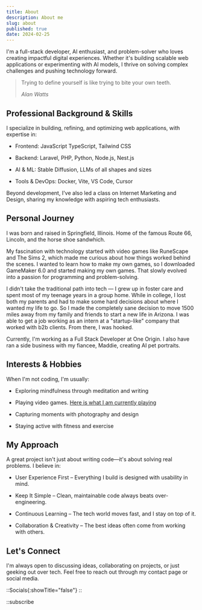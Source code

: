 ```yaml
---
title: About
description: About me
slug: about
published: true
date: 2024-02-25
---
```



I'm a full-stack developer, AI enthusiast, and problem-solver who loves creating impactful digital experiences. Whether it's building scalable web applications or experimenting with AI models, I thrive on solving complex challenges and pushing technology forward.


> Trying to define yourself is like trying to bite your own teeth.
> 
> <cite>Alan Watts</cite>

## Professional Background & Skills

I specialize in building, refining, and optimizing web applications, with expertise in:

- Frontend: JavaScript TypeScript, Tailwind CSS

- Backend: Laravel, PHP, Python, Node.js, Nest.js

- AI & ML: Stable Diffusion, LLMs of all shapes and sizes

- Tools & DevOps: Docker, Vite, VS Code, Cursor

Beyond development, I've also led a class on Internet Marketing and Design, sharing my knowledge with aspiring tech enthusiasts.

## Personal Journey

I was born and raised in Springfield, Illinois. Home of the famous Route 66, Lincoln, and the horse shoe sandwhich.

My fascination with technology started with video games like RuneScape and The Sims 2, which made me curious about how things worked behind the scenes. I wanted to learn how to make my own games, so I downloaded GameMaker 6.0 and started making my own games. That slowly evolved into a passion for programming and problem-solving.

I didn't take the traditional path into tech — I grew up in foster care and spent most of my teenage years in a group home. While in college, I lost both my parents and had to make some hard decisions about where I wanted my life to go. So I made the completely sane decision to move 1500 miles away from my family and friends to start a new life in Arizona. I was able to get a job working as an intern at a "startup-like" company that worked with b2b clients. From there, I was hooked. 

Currently, I'm working as a Full Stack Developer at One Origin. I also have ran a side business with my fiancee, Maddie, creating AI pet portraits.

## Interests & Hobbies

When I'm not coding, I'm usually:

- Exploring mindfulness through meditation and writing

- Playing video games. [Here is what I am currently playing](/now)

- Capturing moments with photography and design

- Staying active with fitness and exercise

 

## My Approach

A great project isn't just about writing code—it's about solving real problems. I believe in:

- User Experience First – Everything I build is designed with usability in mind.

- Keep It Simple – Clean, maintainable code always beats over-engineering.

- Continuous Learning – The tech world moves fast, and I stay on top of it.

- Collaboration & Creativity – The best ideas often come from working with others.

## Let's Connect

I'm always open to discussing ideas, collaborating on projects, or just geeking out over tech. Feel free to reach out through my contact page or social media.

::Socials{:showTitle="false"}
::



::subscribe




